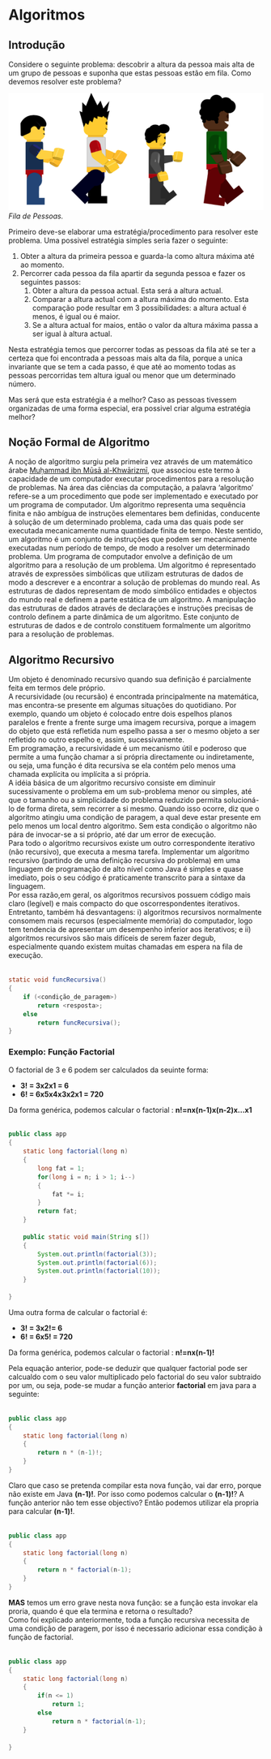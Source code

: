 # Algoritmos

## Introdução

Considere o seguinte problema: descobrir a altura da pessoa mais alta de um grupo de pessoas e suponha que estas
pessoas estão em fila. Como devemos resolver este problema? 

![Fila de Pessoas](../images/algoritmos/fila_pessoas.png)
*Fila de Pessoas.*

Primeiro deve-se elaborar uma estratégia/procedimento para resolver este problema. Uma possivel estratégia simples seria fazer o seguinte:

1. Obter a altura da primeira pessoa e guarda-la como altura máxima até ao momento. 
1. Percorrer cada pessoa da fila apartir da segunda pessoa e fazer os seguintes passos:
    1. Obter a altura da pessoa actual. Esta será a altura actual.
    1. Comparar a altura actual com a altura máxima do momento. Esta comparação pode resultar em 3 possibilidades: a altura actual é menos, é igual ou é maior.
    1. Se a altura actual for maios, então o valor da altura máxima passa a ser igual à altura actual.
    
Nesta estratégia temos que percorrer todas as pessoas da fila até se ter a certeza que foi encontrada a pessoas mais alta da fila, porque a unica invariante que se tem a cada passo, é que até ao momento todas as pessoas percorridas tem altura igual ou menor que um determinado número.

Mas será que esta estratégia é a melhor? Caso as pessoas tivessem organizadas de uma forma especial, era possivel criar alguma estratégia melhor? 

## Noção Formal de Algoritmo 

A noção de algoritmo surgiu pela primeira vez através de um matemático
árabe [Muḥammad ibn Mūsā al-Khwārizmī](https://pt.wikipedia.org/wiki/Al-Khw%C4%81rizm%C4%AB), que associou este termo à capacidade de um computador executar procedimentos para a resolução de problemas. Na área das
ciências da computação, a palavra ‘algoritmo’ refere-se a um procedimento
que pode ser implementado e executado por um programa de
computador.
Um algoritmo representa uma sequência finita e não ambígua de instruções elementares bem definidas, conducente à solução de um determinado problema, cada uma das quais pode ser executada mecanicamente
numa quantidade finita de tempo. Neste sentido, um algoritmo é um conjunto de instruções que podem ser mecanicamente executadas num período de tempo, de modo a resolver um determinado problema.
Um programa de computador envolve a definição de um algoritmo para a resolução de um problema. Um algoritmo é representado através de expressões simbólicas que utilizam estruturas de dados de modo a descrever
e a encontrar a solução de problemas do mundo real. As estruturas de dados representam de modo simbólico entidades e objectos do mundo real e definem a parte estática de um algoritmo. A manipulação
das estruturas de dados através de declarações e instruções precisas de controlo definem a parte dinâmica de um algoritmo. Este conjunto de estruturas de dados e de controlo constituem formalmente um algoritmo para a resolução de problemas.


## Algoritmo Recursivo

Um objeto é denominado recursivo quando sua definição é parcialmente feita em termos dele próprio.  
A recursividade (ou recursão) é encontrada principalmente na matemática, mas encontra-se presente em algumas situações do quotidiano. Por exemplo, quando um objeto é colocado entre dois espelhos planos paralelos e frente a frente surge uma imagem recursiva, porque a imagem do objeto que está refletida num espelho passa a ser o mesmo objeto a ser refletido no outro espelho e, assim, sucessivamente.  
Em programação, a recursividade é um mecanismo útil e poderoso que permite a uma função chamar a si própria directamente ou indiretamente, ou seja, uma função é dita recursiva se ela contém pelo menos uma chamada explícita ou implícita a si própria.  
A idéia básica de um algoritmo recursivo consiste em diminuir sucessivamente o problema em um sub-problema menor ou  simples, até que o tamanho ou a simplicidade do problema reduzido permita solucioná-lo de forma direta, sem recorrer a si mesmo. Quando isso ocorre, diz que o algoritmo atingiu uma condição de paragem, a qual deve estar presente em pelo menos um local dentro algoritmo. Sem esta condição o algoritmo não pára de invocar-se a si próprio, até dar um error de execução.    
Para todo o algoritmo recursivos existe um outro correspondente iterativo (não recursivo), que executa a mesma tarefa. Implementar um algoritmo recursivo (partindo de uma definição recursiva do problema) em uma linguagem de programação de alto nível como Java é simples e quase imediato, pois o seu código é praticamente transcrito para a sintaxe da linguagem.   
Por essa razão,em geral, os algoritmos recursivos possuem código mais claro (legível) e mais compacto do que oscorrespondentes iterativos.  
Entretanto, também há desvantagens: i) algoritmos recursivos normalmente  consomem mais recursos (especialmente memória) do computador, logo tem tendencia de apresentar um desempenho inferior aos iterativos; e ii) algoritmos recursivos são mais difíceis de serem fazer degub, especialmente quando existem muitas chamadas em espera na fila de execução.


```.java

static void funcRecursiva() 
{
    if (<condição_de_paragem>)
        return <resposta>;
    else 
        return funcRecursiva(); 
}
```

### Exemplo: Função Factorial

O factorial de 3 e 6 podem ser calculados da seuinte forma:
 
 *  **3! = 3x2x1 = 6**
 * **6! = 6x5x4x3x2x1 = 720**
 
 Da forma genérica, podemos calcular o factorial : **n!=nx(n-1)x(n-2)x...x1**
 
```.java

public class app 
{
    static long factorial(long n) 
    {
        long fat = 1;
        for(long i = n; i > 1; i--) 
        {
            fat *= i; 
        }
        return fat; 
    }

    public static void main(String s[]) 
    {
        System.out.println(factorial(3)); 
        System.out.println(factorial(6)); 
        System.out.println(factorial(10)); 
    } 

}

```

Uma outra forma de calcular o factorial é:

*  **3! = 3x2!= 6**
* **6! = 6x5! = 720**

Da forma genérica, podemos calcular o factorial : **n!=nx(n-1)!**

Pela equação anterior, pode-se deduzir que qualquer factorial pode ser calcualdo com o seu valor multiplicado pelo factorial do seu valor subtraido por um, ou seja, pode-se mudar a função anterior **factorial** em java para a seguinte:

```.java

public class app 
{
    static long factorial(long n) 
    {
        return n * (n-1)!;
    }
}

```

Claro que caso se pretenda compilar esta nova função, vai dar erro, porque não existe em Java **(n-1)!**. Por isso como podemos calcular o **(n-1)!**? A função anterior não tem esse objectivo? Então podemos utilizar ela propria para calcular **(n-1)!**.

```.java

public class app 
{
    static long factorial(long n) 
    {
        return n * factorial(n-1);
    }
}

```

**MAS** temos um erro grave nesta nova função: se a função esta invokar ela proria, quando é que ela termina e retorna o resultado?  
Como foi explicado anteriormente, toda a função recursiva necessita de uma condição de paragem, por isso é necessario adicionar essa condição à função de factorial.

```.java

public class app 
{
    static long factorial(long n) 
    {
        if(n <= 1)
            return 1;
        else
            return n * factorial(n-1);
    }

}

```
